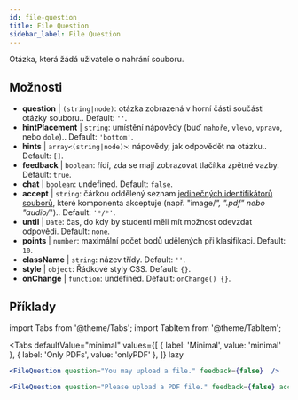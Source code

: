 ```yaml
---
id: file-question 
title: File Question
sidebar_label: File Question
---
```


Otázka, která žádá uživatele o nahrání souboru.

## Možnosti

* __question__ | `(string|node)`: otázka zobrazená v horní části součásti otázky souboru.. Default: `''`.
* __hintPlacement__ | `string`: umístění nápovědy (buď `nahoře`, `vlevo`, `vpravo`, nebo `dole`).. Default: `'bottom'`.
* __hints__ | `array<(string|node)>`: nápovědy, jak odpovědět na otázku.. Default: `[]`.
* __feedback__ | `boolean`: řídí, zda se mají zobrazovat tlačítka zpětné vazby. Default: `true`.
* __chat__ | `boolean`: undefined. Default: `false`.
* __accept__ | `string`: čárkou oddělený seznam [jedinečných identifikátorů souborů](https://developer.mozilla.org/en-US/docs/Web/HTML/Element/input/file#unique_file_type_specifiers), které komponenta akceptuje (např. "image/*", ".pdf" nebo "audio/*").. Default: `'*/*'`.
* __until__ | `Date`: čas, do kdy by studenti měli mít možnost odevzdat odpovědi. Default: `none`.
* __points__ | `number`: maximální počet bodů udělených při klasifikaci. Default: `10`.
* __className__ | `string`: název třídy. Default: `''`.
* __style__ | `object`: Řádkové styly CSS. Default: `{}`.
* __onChange__ | `function`: undefined. Default: `onChange() {}`.


## Příklady

import Tabs from '@theme/Tabs';
import TabItem from '@theme/TabItem';

<Tabs
    defaultValue="minimal"
    values={[
        { label: 'Minimal', value: 'minimal' },
        { label: 'Only PDFs', value: 'onlyPDF' },
    ]}
    lazy
>

<TabItem value="minimal">

```jsx live
<FileQuestion question="You may upload a file." feedback={false}  />
```
</TabItem>

<TabItem value="onlyPDF">

```jsx live
<FileQuestion question="Please upload a PDF file." feedback={false} accept=".pdf" />
```

</TabItem>

</Tabs>

